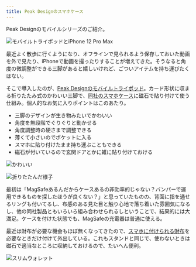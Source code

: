 ```yaml
---
title: Peak Designのスマホケース
---
```

Peak Designのモバイルシリーズのご紹介。

![](https://lh6.googleusercontent.com/YD5eu-PznREhq7xMvwLpmeKt6OEAFWk8HuYuXRWjZSa6-HoK35OefXFOFR4ZzB4ZQWZdlAWDO5x3aFPPqX165mEsOhYVhZP0y4a-y5SvxAGMxLnKmGyXn41tzNs0rgTDU8EopvplpqenwRkHcOsi6Q "モバイルトライポッドとiPhone 12 Pro Max")

最近よく散歩に行くようになり、オフラインで見られるよう保存しておいた動画を外で見たり、iPhoneで動画を撮ったりすることが増えてきた。そうなると角度の微調整ができる三脚があると嬉しいけれど、ごついアイテムを持ち運びたくはない。

そこで導入したのが、[Peak Designのモバイルトライポッド](https://www.amazon.co.jp/dp/B09FRZPLL3)。カード形状に収まる折りたたみ式のかわいい三脚で、[同社のスマホケース](https://www.amazon.co.jp/dp/B09FP3HP7Z?)に磁石で貼り付けて使う仕組み。個人的なお気に入りポイントはこのあたり。

*   三脚のデザインが生き物みたいでかわいい
*   角度を無段階でぐりぐりと動かせる
*   角度調整時の硬さまで調整できる
*   薄くて小さいのでポケットに入る
*   スマホに貼り付けたまま持ち運ぶこともできる
*   磁石が付いているので玄関ドアとかに雑に貼り付けておける

![](https://lh6.googleusercontent.com/MFLhEs4miS6nyImpr0nbSjGhcQpRabGSlV496NNS88r0twKVH6TNVVI2-9leZ-YTEsNE7cxcmhUIIWxAqX42TTipgBHCzMJRrdooJFB-T_Vqorrz9a-VnR7fCCo1bJHeHyo8pWMx88GirL1FU5YufA "かわいい")

![](https://lh5.googleusercontent.com/sjGjommSFECu6Kg5Lld1sUt5eSdv9eSNxYi2UeIXtJynXFVXZA3yKRD-ShmcOvCiPhcX6W2Hi06OpIeBXdmDvs9oj1_U67dKjYgmStlrRSAcLAlmpNbQqkRVAknhxQ_Hv1m51b77_6sDxprVDqIGZA "折りたたんだ様子")

最初は「MagSafeあるんだからケースあるの非効率的じゃない？バンパーで運用できるものを探したほうが良くない？」と思っていたものの、背面に指を通せるリングも付いてるし、布感のある見た目と触り心地で落ち着いた雰囲気になるし、他の同社製品ともいろいろ組み合わせられるしということで、結果的には大満足。ケースを付けた状態でも、MagSafeの充電器は普通に使える。

最近は財布が必要な機会もほぼ無くなってきたので、[スマホに付けられる財布](https://www.amazon.co.jp/dp/B09FSGW671)を必要なときだけ付けて外出している。これもスタンドと同じで、使わないときは磁石で適当なところに収納しておけるので、たいへん便利。

![](https://lh3.googleusercontent.com/UbNQID8QrWYcwdDknVZ94S4D9-gq5bBRiDh8Xds4bo-EeZ1wFciQQwq2WrtituJ9iGwnV_Qo7_ykw9_oTklD5nvEuaD2pymaC3yLZgcwcuzdxK7mFNMpvNMSmMZwrxbXjzYvOTfH4FbQsLET5DQ7WQ "スリムウォレット")
